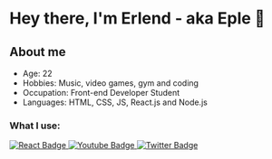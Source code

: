 # Hey there, I'm Erlend - aka Eple 👋

## About me
- Age: 22
- Hobbies: Music, video games, gym and coding
- Occupation: Front-end Developer Student
- Languages: HTML, CSS, JS, React.js and Node.js

### What I use: 
<div id="badges">
  <a href="">
    <img src="https://img.shields.io/badge/React-blue?style=for-the-badge&logo=react&logoColor=white" alt="React Badge"/>
  </a>
  <a href="your-youtube-URL">
    <img src="https://img.shields.io/badge/YouTube-red?style=for-the-badge&logo=youtube&logoColor=white" alt="Youtube Badge"/>
  </a>
  <a href="your-twitter-URL">
    <img src="https://img.shields.io/badge/Twitter-blue?style=for-the-badge&logo=twitter&logoColor=white" alt="Twitter Badge"/>
  </a>
</div>
